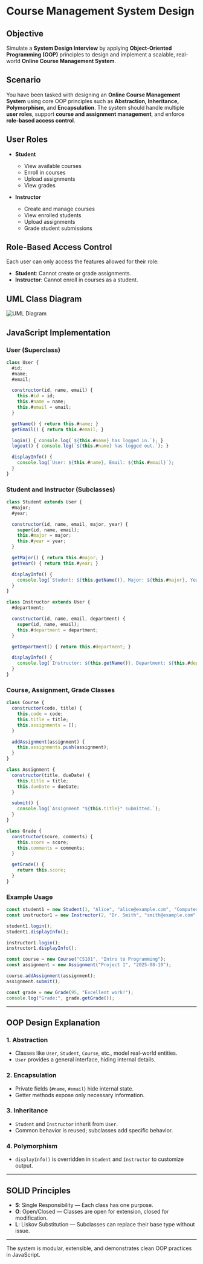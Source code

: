 # Course Management System Design

## Objective  
Simulate a **System Design Interview** by applying **Object-Oriented Programming (OOP)** principles to design and implement a scalable, real-world **Online Course Management System**.

## Scenario  
You have been tasked with designing an **Online Course Management System** using core OOP principles such as **Abstraction, Inheritance, Polymorphism**, and **Encapsulation**. The system should handle multiple **user roles**, support **course and assignment management**, and enforce **role-based access control**.

## User Roles  
- **Student**  
  - View available courses  
  - Enroll in courses  
  - Upload assignments  
  - View grades  

- **Instructor**  
  - Create and manage courses  
  - View enrolled students  
  - Upload assignments  
  - Grade student submissions  


## Role-Based Access Control  
Each user can only access the features allowed for their role:
- **Student**: Cannot create or grade assignments.  
- **Instructor**: Cannot enroll in courses as a student.

## UML Class Diagram  
![UML Diagram](https://github.com/user-attachments/assets/27d1b116-63af-4292-a75e-79132081c42f)

## JavaScript Implementation

### User (Superclass)

```javascript
class User {
  #id;
  #name;
  #email;

  constructor(id, name, email) {
    this.#id = id;
    this.#name = name;
    this.#email = email;
  }

  getName() { return this.#name; }
  getEmail() { return this.#email; }

  login() { console.log(`${this.#name} has logged in.`); }
  logout() { console.log(`${this.#name} has logged out.`); }

  displayInfo() {
    console.log(`User: ${this.#name}, Email: ${this.#email}`);
  }
}
```

### Student and Instructor (Subclasses)

```javascript
class Student extends User {
  #major;
  #year;

  constructor(id, name, email, major, year) {
    super(id, name, email);
    this.#major = major;
    this.#year = year;
  }

  getMajor() { return this.#major; }
  getYear() { return this.#year; }

  displayInfo() {
    console.log(`Student: ${this.getName()}, Major: ${this.#major}, Year: ${this.#year}`);
  }
}

class Instructor extends User {
  #department;

  constructor(id, name, email, department) {
    super(id, name, email);
    this.#department = department;
  }

  getDepartment() { return this.#department; }

  displayInfo() {
    console.log(`Instructor: ${this.getName()}, Department: ${this.#department}`);
  }
}
```

### Course, Assignment, Grade Classes

```javascript
class Course {
  constructor(code, title) {
    this.code = code;
    this.title = title;
    this.assignments = [];
  }

  addAssignment(assignment) {
    this.assignments.push(assignment);
  }
}

class Assignment {
  constructor(title, dueDate) {
    this.title = title;
    this.dueDate = dueDate;
  }

  submit() {
    console.log(`Assignment "${this.title}" submitted.`);
  }
}

class Grade {
  constructor(score, comments) {
    this.score = score;
    this.comments = comments;
  }

  getGrade() {
    return this.score;
  }
}
```

### Example Usage

```javascript
const student1 = new Student(1, "Alice", "alice@example.com", "Computer Science", 3);
const instructor1 = new Instructor(2, "Dr. Smith", "smith@example.com", "Engineering");

student1.login();
student1.displayInfo();

instructor1.login();
instructor1.displayInfo();

const course = new Course("CS101", "Intro to Programming");
const assignment = new Assignment("Project 1", "2025-08-10");

course.addAssignment(assignment);
assignment.submit();

const grade = new Grade(95, "Excellent work!");
console.log("Grade:", grade.getGrade());
```

---

## OOP Design Explanation

### 1. Abstraction
- Classes like `User`, `Student`, `Course`, etc., model real-world entities.
- `User` provides a general interface, hiding internal details.

### 2. Encapsulation
- Private fields (`#name`, `#email`) hide internal state.
- Getter methods expose only necessary information.

### 3. Inheritance
- `Student` and `Instructor` inherit from `User`.
- Common behavior is reused; subclasses add specific behavior.

### 4. Polymorphism
- `displayInfo()` is overridden in `Student` and `Instructor` to customize output.
---

## SOLID Principles

- **S**: Single Responsibility — Each class has one purpose.
- **O**: Open/Closed — Classes are open for extension, closed for modification.
- **L**: Liskov Substitution — Subclasses can replace their base type without issue.

---

The system is modular, extensible, and demonstrates clean OOP practices in JavaScript.
